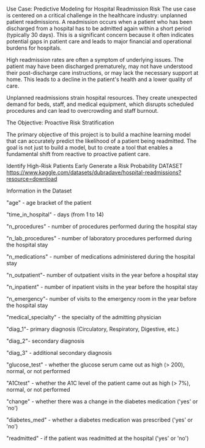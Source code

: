 Use Case: Predictive Modeling for Hospital Readmission Risk
The use case is centered on a critical challenge in the healthcare industry: unplanned patient readmissions. A readmission occurs when a patient who has been discharged from a hospital has to be admitted again within a short period (typically 30 days). This is a significant concern because it often indicates potential gaps in patient care and leads to major financial and operational burdens for hospitals.

High readmission rates are often a symptom of underlying issues. The patient may have been discharged prematurely, may not have understood their post-discharge care instructions, or may lack the necessary support at home. This leads to a decline in the patient's health and a lower quality of care.

Unplanned readmissions strain hospital resources. They create unexpected demand for beds, staff, and medical equipment, which disrupts scheduled procedures and can lead to overcrowding and staff burnout.

The Objective: Proactive Risk Stratification

The primary objective of this project is to build a machine learning model that can accurately predict the likelihood of a patient being readmitted. The goal is not just to build a model, but to create a tool that enables a fundamental shift from reactive to proactive patient care.

Identify High-Risk Patients Early
Generate a Risk Probability
DATASET
https://www.kaggle.com/datasets/dubradave/hospital-readmissions?resource=download

Information in the Dataset

"age" - age bracket of the patient

"time_in_hospital" - days (from 1 to 14)

"n_procedures" - number of procedures performed during the hospital stay

"n_lab_procedures" - number of laboratory procedures performed during the hospital stay

"n_medications" - number of medications administered during the hospital stay

"n_outpatient"- number of outpatient visits in the year before a hospital stay

"n_inpatient" - number of inpatient visits in the year before the hospital stay

"n_emergency"- number of visits to the emergency room in the year before the hospital stay

"medical_specialty" - the specialty of the admitting physician

"diag_1"- primary diagnosis (Circulatory, Respiratory, Digestive, etc.)

"diag_2"- secondary diagnosis

"diag_3" - additional secondary diagnosis

"glucose_test" - whether the glucose serum came out as high (> 200), normal, or not performed

"A1Ctest" - whether the A1C level of the patient came out as high (> 7%), normal, or not performed

"change" - whether there was a change in the diabetes medication ('yes' or 'no')

"diabetes_med" - whether a diabetes medication was prescribed ('yes' or 'no')

"readmitted" - if the patient was readmitted at the hospital ('yes' or 'no')
